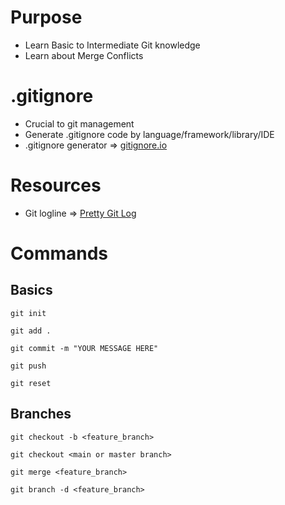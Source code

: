 # Purpose
 - Learn Basic to Intermediate Git knowledge
 - Learn about Merge Conflicts

# .gitignore
 - Crucial to git management
 - Generate .gitignore code by language/framework/library/IDE
 - .gitignore generator => [gitignore.io](https://www.toptal.com/developers/gitignore)

# Resources
 - Git logline => [Pretty Git Log](https://ma.ttias.be/pretty-git-log-in-one-line/)

# Commands

## Basics
```
git init

git add .

git commit -m "YOUR MESSAGE HERE"

git push

git reset
```

## Branches
```
git checkout -b <feature_branch>

git checkout <main or master branch>

git merge <feature_branch>

git branch -d <feature_branch>

```
